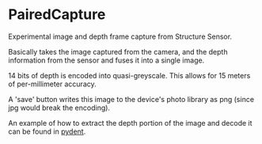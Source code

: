# PairedCapture
Experimental image and depth frame capture from Structure Sensor.

Basically takes the image captured from the camera, and the depth information from the sensor and fuses it into a single image.

14 bits of depth is encoded into quasi-greyscale. This allows for 15 meters of per-millimeter accuracy.

A 'save' button writes this image to the device's photo library as png (since jpg would break the encoding).

An example of how to extract the depth portion of the image and decode it can be found in [pydent](https://github.com/ponderousmad/pyndent/blob/master/explore/decode.ipynb).
